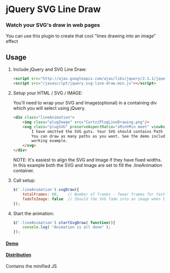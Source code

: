 # jQuery SVG Line Draw

### Watch your SVG's draw in web pages

You can use this plugin to create that cool "lines drawing into an image" effect

## Usage

1. Include jQuery and SVG Line Draw:

	```html
	<script src="http://ajax.googleapis.com/ajax/libs/jquery/2.1.1/jquery.min.js"></script>
	<script src="/javascript/jquery.svg-line-draw.min.js"></script>
	```
2. Setup your HTML / SVG / IMAGE:
	
	You'll need to wrap your SVG and Image(optional) in a containing div which you will select using jQuery.	
	```html
	<div class="lineAnimation">
		<img class="plugImage" src="CurtziPlugLineDrawing.png"/>
		<svg class="plugSVG" preserveAspectRatio="xMinYMin meet" viewBox="0 0 1000 600" version="1.1">
			I have omitted the SVG guts. Your SVG should contains Path elements which will be drawn.
			You can draw as many paths as you want. See the demo included in this project for a 
			working example.
		</svg>
	</div>
	```
	
	NOTE: It's easiest to align the SVG and Image if they have fixed widths. In this example both the SVG and Image are set to fill the .lineAnimation container.
	
3. Call setup:

	```javascript
	$('.lineAnimation').svgDraw({
		totalFrames: 60, 	// Number of frames - fewer frames for faster animations
		fadeToImage: false 	// Should the SVG fade into an image when the animation is done?
	});
	```

4. Start the animation:

	```javascript
	$('.lineAnimation').startSvgDraw( function(){
		console.log( "Animation is all done" );
	});
	```

#### [Demo](http://htmlpreview.github.io/?https://github.com/ponycode/jquery-svg-line-draw/blob/master/demo/index.html)

#### [Distribution](https://github.com/ponycode/jquery-svg-line-draw/tree/master/dist)

Contains the minified JS
